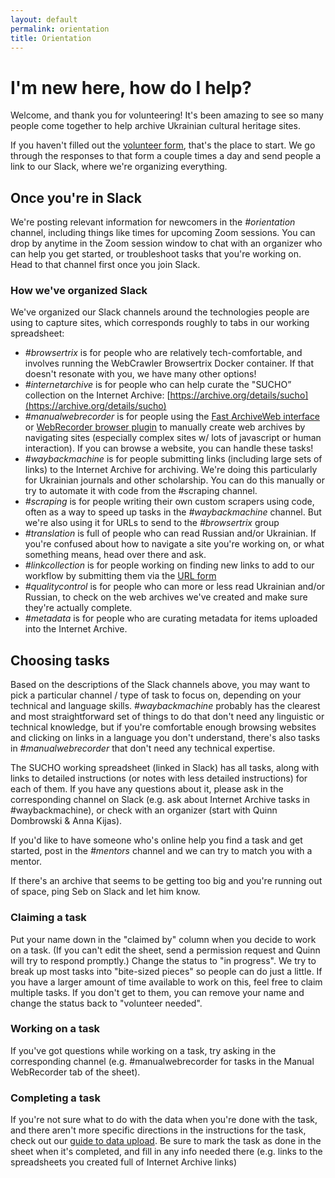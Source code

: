```yaml
---
layout: default
permalink: orientation
title: Orientation
---
```


# I'm new here, how do I help?

Welcome, and thank you for volunteering! It's been amazing to see so many people come together to help archive Ukrainian cultural heritage sites.

If you haven't filled out the [volunteer form](https://docs.google.com/forms/d/e/1FAIpQLSc6KbhtEOI8zKsQmKT_waE1XlYEF1E6t-HzJ7Gc1EBfMvMg_A/viewform), that's the place to start. We go through the responses to that form a couple times a day and send people a link to our Slack, where we're organizing everything.

## Once you're in Slack

We're posting relevant information for newcomers in the *#orientation* channel, including things like times for upcoming Zoom sessions. You can drop by anytime in the Zoom session window to chat with an organizer who can help you get started, or troubleshoot tasks that you're working on. Head to that channel first once you join Slack.

### How we've organized Slack

We've organized our Slack channels around the technologies people are using to capture sites, which corresponds roughly to tabs in our working spreadsheet:

* *#browsertrix* is for people who are relatively tech-comfortable, and involves running the WebCrawler Browsertrix Docker container. If that doesn't resonate with you, we have many other options!
* *#internetarchive* is for people who can help curate the "SUCHO” collection on the Internet Archive: [https://archive.org/details/sucho](https://archive.org/details/sucho)
* *#manualwebrecorder* is for people using the [Fast ArchiveWeb interface](https://fast.archiveweb.page/#https://example.com/) or [WebRecorder browser plugin](https://www.sucho.org/webrecorder-plugin-instructions) to manually create web archives by navigating sites (especially complex sites w/ lots of javascript or human interaction). If you can browse a website, you can handle these tasks!
* *#waybackmachine* is for people submitting links (including large sets of links) to the Internet Archive for archiving. We're doing this particularly for Ukrainian journals and other scholarship. You can do this manually or try to automate it with code from the #scraping channel.
* *#scraping* is for people writing their own custom scrapers using code, often as a way to speed up tasks in the *#waybackmachine* channel. But we're also using it for URLs to send to the *#browsertrix* group
* *#translation* is full of people who can read Russian and/or Ukrainian. If you're confused about how to navigate a site you're working on, or what something means, head over there and ask.
* *#linkcollection* is for people working on finding new links to add to our workflow by submitting them via the [URL form](https://docs.google.com/forms/d/e/1FAIpQLSffa64-l6qXqEumAcf38OEOrTFeYZEmF531PNv9ZgzNFbcgxQ/viewform)
* *#qualitycontrol* is for people who can more or less read Ukrainian and/or Russian, to check on the web archives we've created and make sure they're actually complete.
* *#metadata* is for people who are curating metadata for items uploaded into the Internet Archive. 
 
## Choosing tasks

Based on the descriptions of the Slack channels above, you may want to pick a particular channel / type of task to focus on, depending on your technical and language skills. *#waybackmachine* probably has the clearest and most straightforward set of things to do that don't need any linguistic or technical knowledge, but if you're comfortable enough browsing websites and clicking on links in a language you don't understand, there's also tasks in *#manualwebrecorder* that don't need any technical expertise.

The SUCHO working spreadsheet (linked in Slack) has all tasks, along with links to detailed instructions (or notes with less detailed instructions) for each of them. If you have any questions about it, please ask in the corresponding channel on Slack (e.g. ask about Internet Archive tasks in #waybackmachine), or check with an organizer (start with Quinn Dombrowski & Anna Kijas).

If you'd like to have someone who's online help you find a task and get started, post in the *#mentors* channel and we can try to match you with a mentor.

If there's an archive that seems to be getting too big and you're running out of space, ping Seb on Slack and let him know.

### Claiming a task
Put your name down in the "claimed by" column when you decide to work on a task. (If you can't edit the sheet, send a permission request and Quinn will try to respond promptly.) Change the status to "in progress". We try to break up most tasks into "bite-sized pieces" so people can do just a little. If you have a larger amount of time available to work on this, feel free to claim multiple tasks. If you don't get to them, you can remove your name and change the status back to "volunteer needed".

### Working on a task
If you've got questions while working on a task, try asking in the corresponding channel (e.g. #manualwebrecorder for tasks in the Manual WebRecorder tab of the sheet).

### Completing a task
If you're not sure what to do with the data when you're done with the task, and there aren't more specific directions in the instructions for the task, check out our [guide to data upload](/data-upload). Be sure to mark the task as done in the sheet when it's completed, and fill in any info needed there (e.g. links to the spreadsheets you created full of Internet Archive links)
